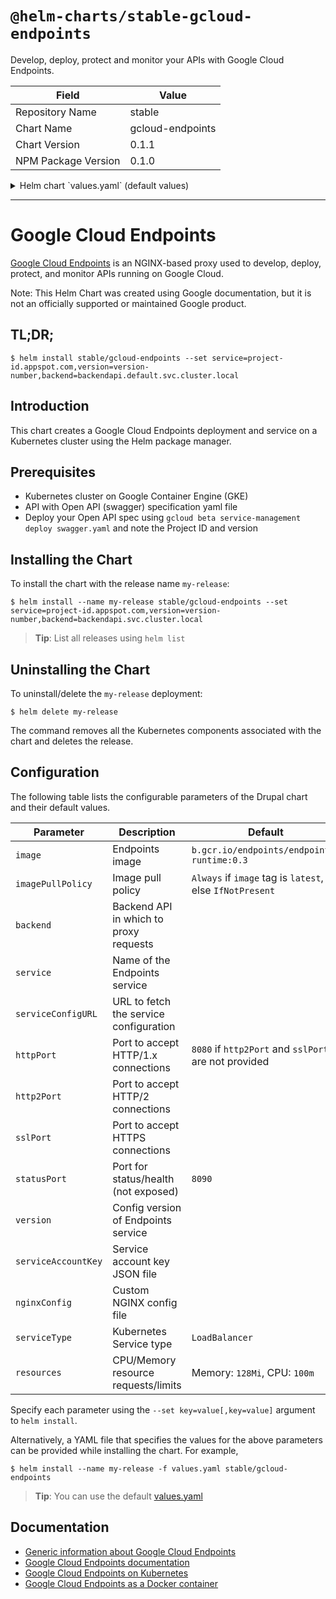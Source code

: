 # `@helm-charts/stable-gcloud-endpoints`

Develop, deploy, protect and monitor your APIs with Google Cloud Endpoints.

| Field               | Value            |
| ------------------- | ---------------- |
| Repository Name     | stable           |
| Chart Name          | gcloud-endpoints |
| Chart Version       | 0.1.1            |
| NPM Package Version | 0.1.0            |

<details>

<summary>Helm chart `values.yaml` (default values)</summary>

```yaml
## Google Cloud Endpoints Runtime image
## ref: https://cloud.google.com/endpoints/docs/quickstart-container-engine#deploying_the_sample_api_to_the_cluster
image: b.gcr.io/endpoints/endpoints-runtime:1

## Specify a imagePullPolicy
## Defaults to 'Always' if image tag is 'latest', else set to 'IfNotPresent'
## ref: http://kubernetes.io/docs/user-guide/images/#pre-pulling-images
##
# imagePullPolicy:

## Set the application server address to which ESP proxies the requests. For
## GRPC backends, please use grpc:// prefix, e.g. grpc://localhost:8081.
## (default: localhost:8081)
##
# backend:

## Set the name of the Endpoints service. If omitted and serviceConfigURL not
## specified, ESP contacts the metadata service to fetch the service name.
## (default: None)
##
# service:

## Specify the URL to fetch the service configuration. (default: None)
##
# serviceConfigURL:

## Expose a port to accept HTTP/1.x connections. Note that if you do not
## specify httpPort, http2Port, and sslPort, then the default httpPort 8080 is
## set. (default: None)
##
# httpPort: 8080

## Expose a port to accept HTTP/2 connections. Note that this cannot be the
## same port as HTTP/1.x port. (default: None)
##
# http2Port:

## Expose a port for HTTPS requests. Accepts both HTTP/1.x and HTTP/2
## connections. (default: None)
##
# sslPort:

## Set the ESP status port. Status information is available at
## /endpoints_status location over HTTP/1.x. (default: 8090)
##
statusPort: 8090

## Set the config version of the Endpoints service. If omitted and
## serviceConfigURL not specified, ESP contacts the metadata service to fetch
## the service version. (default: None)
##
# version:

## Set the service account key JSON file. Used to access the service control
## and the service management. If the option is omitted, ESP contacts the
## metadata service to fetch an access token. (default: None)
##
# serviceAccountKey:

## Set a custom nginx config file. (default: None)
##
# nginxConfig:

## Kubernetes configuration
## For minikube, set this to NodePort, elsewhere use LoadBalancer
##
serviceType: ClusterIP

## Configure resource requests and limits
## ref: http://kubernetes.io/docs/user-guide/compute-resources/
##
resources:
  requests:
    memory: 128Mi
    cpu: 100m
```

</details>

---

# Google Cloud Endpoints

[Google Cloud Endpoints](https://cloud.google.com/endpoints/) is an NGINX-based proxy used to develop, deploy, protect, and monitor APIs running on Google Cloud.

Note: This Helm Chart was created using Google documentation, but it is not an officially supported or maintained Google product.

## TL;DR;

```console
$ helm install stable/gcloud-endpoints --set service=project-id.appspot.com,version=version-number,backend=backendapi.default.svc.cluster.local
```

## Introduction

This chart creates a Google Cloud Endpoints deployment and service on a Kubernetes cluster using the Helm package manager.

## Prerequisites

- Kubernetes cluster on Google Container Engine (GKE)
- API with Open API (swagger) specification yaml file
- Deploy your Open API spec using `gcloud beta service-management deploy swagger.yaml` and note the Project ID and version

## Installing the Chart

To install the chart with the release name `my-release`:

```console
$ helm install --name my-release stable/gcloud-endpoints --set service=project-id.appspot.com,version=version-number,backend=backendapi.svc.cluster.local
```

> **Tip**: List all releases using `helm list`

## Uninstalling the Chart

To uninstall/delete the `my-release` deployment:

```console
$ helm delete my-release
```

The command removes all the Kubernetes components associated with the chart and deletes the release.

## Configuration

The following table lists the configurable parameters of the Drupal chart and their default values.

| Parameter           | Description                            | Default                                                  |
| ------------------- | -------------------------------------- | -------------------------------------------------------- |
| `image`             | Endpoints image                        | `b.gcr.io/endpoints/endpoints-runtime:0.3`               |
| `imagePullPolicy`   | Image pull policy                      | `Always` if `image` tag is `latest`, else `IfNotPresent` |
| `backend`           | Backend API in which to proxy requests |                                                          |
| `service`           | Name of the Endpoints service          |                                                          |
| `serviceConfigURL`  | URL to fetch the service configuration |                                                          |
| `httpPort`          | Port to accept HTTP/1.x connections    | `8080` if `http2Port` and `sslPort` are not provided     |
| `http2Port`         | Port to accept HTTP/2 connections      |                                                          |
| `sslPort`           | Port to accept HTTPS connections       |                                                          |
| `statusPort`        | Port for status/health (not exposed)   | `8090`                                                   |
| `version`           | Config version of Endpoints service    |                                                          |
| `serviceAccountKey` | Service account key JSON file          |                                                          |
| `nginxConfig`       | Custom NGINX config file               |                                                          |
| `serviceType`       | Kubernetes Service type                | `LoadBalancer`                                           |
| `resources`         | CPU/Memory resource requests/limits    | Memory: `128Mi`, CPU: `100m`                             |

Specify each parameter using the `--set key=value[,key=value]` argument to `helm install`.

Alternatively, a YAML file that specifies the values for the above parameters can be provided while installing the chart. For example,

```console
$ helm install --name my-release -f values.yaml stable/gcloud-endpoints
```

> **Tip**: You can use the default [values.yaml](values.yaml)

## Documentation

- [Generic information about Google Cloud Endpoints](https://cloud.google.com/endpoints/)
- [Google Cloud Endpoints documentation](https://cloud.google.com/endpoints/docs/)
- [Google Cloud Endpoints on Kubernetes](https://cloud.google.com/endpoints/docs/kubernetes-concept)
- [Google Cloud Endpoints as a Docker container](https://cloud.google.com/endpoints/docs/quickstart-compute-engine-docker#running_the_api_and_extensible_service_proxy_in_a_docker_container)
